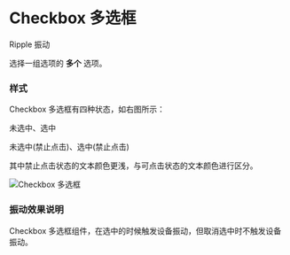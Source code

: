 # Checkbox 多选框

<span class="tag ripple">Ripple</span>
<span class="tag shake">振动</span>

选择一组选项的 **多个** 选项。

### 样式

<div class="imgblock">
  <div class="sm">
    <p>Checkbox 多选框有四种状态，如右图所示：</p>
    <p>未选中、选中</p>
    <p>未选中(禁止点击)、选中(禁止点击)</p>
    <p>其中禁止点击状态的文本颜色更浅，与可点击状态的文本颜色进行区分。</p>
  </div>
  <div class="sm">
    <img class="img" src="https://ws1.sinaimg.cn/large/006oPFLAly1frz4zmzbu1j30jy0b4dga.jpg" alt="Checkbox 多选框"/>
  </div>
</div>

### 振动效果说明

Checkbox 多选框组件，在选中的时候触发设备振动，但取消选中时不触发设备振动。